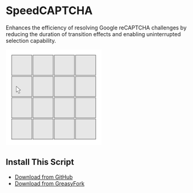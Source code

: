 # SpeedCAPTCHA
Enhances the efficiency of resolving Google reCAPTCHA challenges by reducing the duration of transition effects and enabling uninterrupted selection capability.

![Demonstration](https://github.com/Gamby-1791/SpeedCAPTCHA/blob/main/speedCAPTCHA.gif)

## Install This Script

- [Download from GitHub](https://github.com/Gamby-1791/SpeedCAPTCHA/raw/main/speedCAPTCHA.user.js)
- [Download from GreasyFork](https://greasyfork.org/en/scripts/481810-speedcaptcha)
